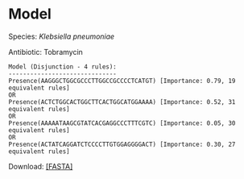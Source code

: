 
# Model

Species: *Klebsiella pneumoniae*

Antibiotic: Tobramycin

```
Model (Disjunction - 4 rules):
------------------------------
Presence(AAGGGCTGGCGCCCTTGGCCGCCCCTCATGT) [Importance: 0.79, 19 equivalent rules]
OR
Presence(ACTCTGGCACTGGCTTCACTGGCATGGAAAA) [Importance: 0.52, 31 equivalent rules]
OR
Presence(AAAAATAAGCGTATCACGAGGCCCTTTCGTC) [Importance: 0.05, 30 equivalent rules]
OR
Presence(ACTATCAGGATCTCCCCTTGTGGAGGGGACT) [Importance: 0.30, 27 equivalent rules]

```

Download: [[FASTA]](./model.fasta)


